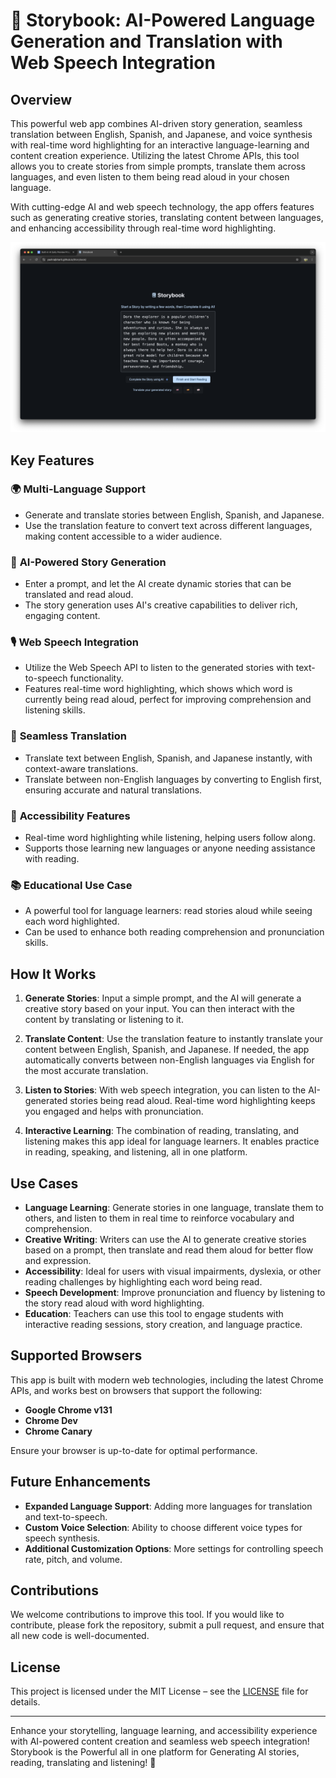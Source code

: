 # 📖 Storybook: AI-Powered Language Generation and Translation with Web Speech Integration

## Overview

This powerful web app combines AI-driven story generation, seamless translation between English, Spanish, and Japanese, and voice synthesis with real-time word highlighting for an interactive language-learning and content creation experience. Utilizing the latest Chrome APIs, this tool allows you to create stories from simple prompts, translate them across languages, and even listen to them being read aloud in your chosen language.

With cutting-edge AI and web speech technology, the app offers features such as generating creative stories, translating content between languages, and enhancing accessibility through real-time word highlighting.

![App UI](./icons/App%20UI.png)

## Key Features

### 🌍 **Multi-Language Support**

- Generate and translate stories between English, Spanish, and Japanese.
- Use the translation feature to convert text across different languages, making content accessible to a wider audience.

### 🤖 **AI-Powered Story Generation**

- Enter a prompt, and let the AI create dynamic stories that can be translated and read aloud.
- The story generation uses AI's creative capabilities to deliver rich, engaging content.

### 🎙️ **Web Speech Integration**

- Utilize the Web Speech API to listen to the generated stories with text-to-speech functionality.
- Features real-time word highlighting, which shows which word is currently being read aloud, perfect for improving comprehension and listening skills.

### 🔄 **Seamless Translation**

- Translate text between English, Spanish, and Japanese instantly, with context-aware translations.
- Translate between non-English languages by converting to English first, ensuring accurate and natural translations.

### 🔑 **Accessibility Features**

- Real-time word highlighting while listening, helping users follow along.
- Supports those learning new languages or anyone needing assistance with reading.

### 📚 **Educational Use Case**

- A powerful tool for language learners: read stories aloud while seeing each word highlighted.
- Can be used to enhance both reading comprehension and pronunciation skills.

## How It Works

1. **Generate Stories**: Input a simple prompt, and the AI will generate a creative story based on your input. You can then interact with the content by translating or listening to it.

2. **Translate Content**: Use the translation feature to instantly translate your content between English, Spanish, and Japanese. If needed, the app automatically converts between non-English languages via English for the most accurate translation.

3. **Listen to Stories**: With web speech integration, you can listen to the AI-generated stories being read aloud. Real-time word highlighting keeps you engaged and helps with pronunciation.

4. **Interactive Learning**: The combination of reading, translating, and listening makes this app ideal for language learners. It enables practice in reading, speaking, and listening, all in one platform.

## Use Cases

- **Language Learning**: Generate stories in one language, translate them to others, and listen to them in real time to reinforce vocabulary and comprehension.
- **Creative Writing**: Writers can use the AI to generate creative stories based on a prompt, then translate and read them aloud for better flow and expression.
- **Accessibility**: Ideal for users with visual impairments, dyslexia, or other reading challenges by highlighting each word being read.
- **Speech Development**: Improve pronunciation and fluency by listening to the story read aloud with word highlighting.
- **Education**: Teachers can use this tool to engage students with interactive reading sessions, story creation, and language practice.

## Supported Browsers

This app is built with modern web technologies, including the latest Chrome APIs, and works best on browsers that support the following:

- **Google Chrome v131**
- **Chrome Dev**
- **Chrome Canary**

Ensure your browser is up-to-date for optimal performance.

## Future Enhancements

- **Expanded Language Support**: Adding more languages for translation and text-to-speech.
- **Custom Voice Selection**: Ability to choose different voice types for speech synthesis.
- **Additional Customization Options**: More settings for controlling speech rate, pitch, and volume.

## Contributions

We welcome contributions to improve this tool. If you would like to contribute, please fork the repository, submit a pull request, and ensure that all new code is well-documented.

## License

This project is licensed under the MIT License – see the [LICENSE](LICENSE) file for details.

---

Enhance your storytelling, language learning, and accessibility experience with AI-powered content creation and seamless web speech integration! Storybook is the Powerful all in one platform for Generating AI stories, reading, translating and listening! 🌟
